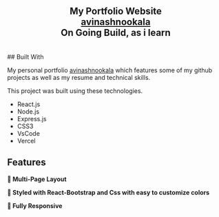 <h2 align="center">
  My Portfolio Website<br/>
  <a href="avinashnookala.github.io" target="_blank">avinashnookala</a><br/>
  On Going Build, as i learn
</h2>
<br/>
## Built With

My personal portfolio <a href="avinashnookala.github.io" target="_blank">avinashnookala</a> which features some of my github projects as well as my resume and technical skills.<br/>

This project was built using these technologies.

- React.js
- Node.js
- Express.js
- CSS3
- VsCode
- Vercel

## Features

**📖 Multi-Page Layout**

**🎨 Styled with React-Bootstrap and Css with easy to customize colors**

**📱 Fully Responsive**


